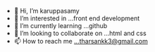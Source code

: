 - 👋 Hi, I’m karuppasamy
- 👀 I’m interested in ...front end development
- 🌱 I’m currently learning ...github
- 💞️ I’m looking to collaborate on ...html and css
- 📫 How to reach me ...tharsankk3@gmail.com

<!---
karups97/karups97 is a ✨ special ✨ repository because its `README.md` (this file) appears on your GitHub profile.
You can click the Preview link to take a look at your changes.
--->
